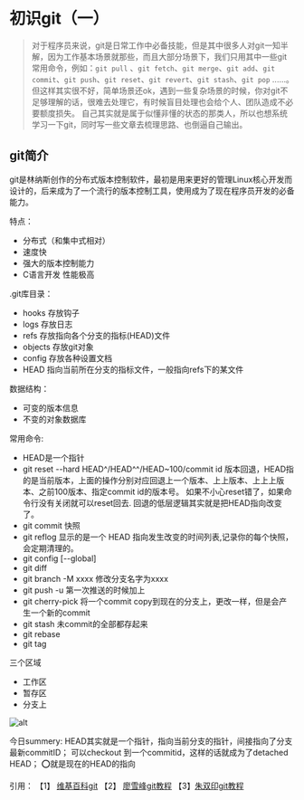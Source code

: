 # 初识git（一）

> 对于程序员来说，git是日常工作中必备技能，但是其中很多人对git一知半解，因为工作基本场景就那些，而且大部分场景下，我们只用其中一些git常用命令，例如：`git pull` 、`git fetch`、`git merge`、`git add`、`git commit`、`git push`、`git reset`、`git revert`、`git stash`、`git pop` ......。
但这样其实很不好，简单场景还ok，遇到一些复杂场景的时候，你对git不足够理解的话，很难去处理它，有时候盲目处理也会给个人、团队造成不必要额度损失。
自己其实就是属于似懂非懂的状态的那类人，所以也想系统学习一下git，同时写一些文章去梳理思路、也倒逼自己输出。

## git简介
git是林纳斯创作的分布式版本控制软件，最初是用来更好的管理Linux核心开发而设计的，后来成为了一个流行的版本控制工具，使用成为了现在程序员开发的必备能力。

特点：
- 分布式（和集中式相对）
- 速度快
- 强大的版本控制能力
- C语言开发 性能极高


.git库目录：
- hooks 存放钩子
- logs 存放日志
- refs 存放指向各个分支的指标(HEAD)文件
- objects 存放git对象
- config 存放各种设置文档
- HEAD 指向当前所在分支的指标文件，一般指向refs下的某文件

数据结构：
- 可变的版本信息
- 不变的对象数据库

常用命令:
- HEAD是一个指针
- git reset --hard  HEAD^/HEAD^^/HEAD~100/commit id
  版本回退，HEAD指的是当前版本，上面的操作分别对应回退上一个版本、上上版本、上上上版本、之前100版本、指定commit id的版本号。
  如果不小心reset错了，如果命令行没有关闭就可以reset回去.
  回退的低层逻辑其实就是把HEAD指向改变了。
- git commit
 快照
- git reflog
  显示的是一个 HEAD 指向发生改变的时间列表,记录你的每个快照，会定期清理的。
- git config [--global]
- git diff
- git branch -M xxxx 修改分支名字为xxxx
- git push -u 第一次推送的时候加上
- git cherry-pick 将一个commit copy到现在的分支上，更改一样，但是会产生一个新的commit
- git stash  未commit的全部都存起来
- git rebase
- git tag

三个区域
- 工作区
- 暂存区
- 分支上


![alt](https://upload.wikimedia.org/wikipedia/commons/thumb/d/d8/Git_operations.svg/1253px-Git_operations.svg.png)

今日summery:
    HEAD其实就是一个指针，指向当前分支的指针，间接指向了分支最新commitID；
    可以checkout 到一个commitid，这样的话就成为了detached HEAD；
    ⭕️就是现在的HEAD的指向


引用：
【1】 [维基百科git](https://zh.m.wikipedia.org/zh-hans/Git)
【2】 [廖雪峰git教程](https://www.liaoxuefeng.com/wiki/896043488029600/896202815778784)
 【3】[朱双印git教程](https://www.zsythink.net/archives/3412)
